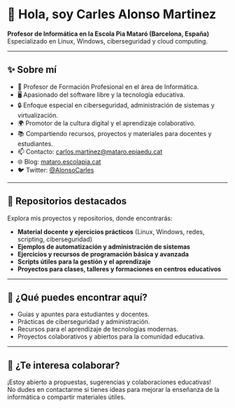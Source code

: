 # 👋 Hola, soy Carles Alonso Martinez

**Profesor de Informática en la Escola Pia Mataró (Barcelona, España)**  
Especializado en Linux, Windows, ciberseguridad y cloud computing.

---

## ✨ Sobre mí

- 🏫 Profesor de Formación Profesional en el área de Informática.
- 🖥️ Apasionado del software libre y la tecnología educativa.
- 🔒 Enfoque especial en ciberseguridad, administración de sistemas y virtualización.
- 🌍 Promotor de la cultura digital y el aprendizaje colaborativo.
- 📚 Compartiendo recursos, proyectos y materiales para docentes y estudiantes.
- 📫 Contacto: [carlos.martinez@mataro.epiaedu.cat](mailto:carlos.martinez@mataro.epiaedu.cat)
- 🌐 Blog: [mataro.escolapia.cat](http://mataro.escolapia.cat)
- 🐦 Twitter: [@AlonsoCarles](https://twitter.com/AlonsoCarles)

---

## 🚀 Repositorios destacados

Explora mis proyectos y repositorios, donde encontrarás:

- **Material docente y ejercicios prácticos** (Linux, Windows, redes, scripting, ciberseguridad)
- **Ejemplos de automatización y administración de sistemas**
- **Ejercicios y recursos de programación básica y avanzada**
- **Scripts útiles para la gestión y el aprendizaje**
- **Proyectos para clases, talleres y formaciones en centros educativos**

---

## 📂 ¿Qué puedes encontrar aquí?

- Guías y apuntes para estudiantes y docentes.
- Prácticas de ciberseguridad y administración.
- Recursos para el aprendizaje de tecnologías modernas.
- Proyectos colaborativos y abiertos para la comunidad educativa.

---

## 👀 ¿Te interesa colaborar?

¡Estoy abierto a propuestas, sugerencias y colaboraciones educativas!  
No dudes en contactarme si tienes ideas para mejorar la enseñanza de la informática o compartir materiales útiles.
